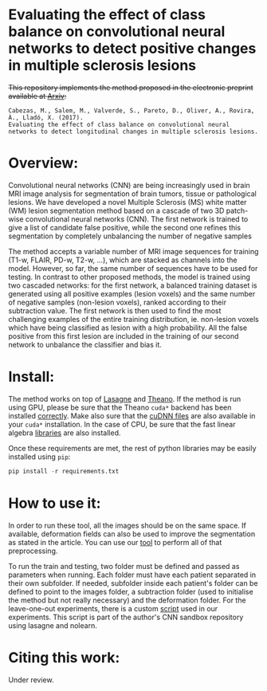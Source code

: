 # Evaluating the effect of class balance on convolutional neural networks to detect positive changes in multiple sclerosis lesions
~~This repository implements the method proposed in the electronic preprint available at [Arxiv](http://arxiv.org/):~~

```
Cabezas, M., Salem, M., Valverde, S., Pareto, D., Oliver, A., Rovira, À., Lladó, X. (2017). 
Evaluating the effect of class balance on convolutional neural networks to detect longitudinal changes in multiple sclerosis lesions. 
``` 

# Overview: 

Convolutional neural networks (CNN) are being increasingly used in brain MRI image analysis for segmentation of brain tumors, tissue or pathological lesions. We have developed a novel Multiple Sclerosis (MS) white matter (WM) lesion segmentation method based on a cascade of two 3D patch-wise convolutional neural networks (CNN). The first network is trained to give a list of candidate false positive, while the second one refines this segmentation by completely unbalancing the number of negative samples

The method accepts a variable number of MRI image sequences for training (T1-w, FLAIR, PD-w, T2-w, ...), which are stacked as channels into the model. However, so far, the same number of sequences have to be used for testing. In contrast to other proposed methods, the model is trained using two cascaded networks: for the first network, a balanced training dataset is generated using all positive examples (lesion voxels) and the same number of negative samples (non-lesion voxels), ranked according to their subtraction value. The first network is then used to find the most challenging examples of the entire training distribution, ie. non-lesion voxels which have being classified as lesion with a high probability. All the false positive from this first lesion are included in the training of our second network to unbalance the classifier and bias it.


# Install:

The method works on top of [Lasagne](http://lasagne.readthedocs.io/en/latest/index.html) and [Theano](http://deeplearning.net/software/theano/). If the method is run using GPU, please be sure that the Theano ```cuda*``` backend has been installed [correctly](https://github.com/Theano/Theano/wiki/Converting-to-the-new-gpu-back-end%28gpuarray%29). Make also sure that the [cuDNN files](https://developer.nvidia.com/cudnn) are also available in your ```cuda*``` installation. In the case of CPU, be sure that the fast linear algebra [libraries](http://lasagne.readthedocs.io/en/latest/user/installation.html#numpy-scipy-blas) are also installed. 

Once these requirements are met, the rest of python libraries may be easily installed using ```pip```: 

```python
pip install -r requirements.txt 
```


# How to use it: 
In order to run these tool, all the images should be on the same space. If available, deformation fields can also be used to improve the segmentation as stated in the article. You can use our [tool](https://github.com/NIC-VICOROB/braintools) to perform all of that preprocessing.

To run the train and testing, two folder must be defined and passed as parameters when running. Each folder must have each patient separated in their own subfolder. If needed, subfolder inside each patient's folder can be defined to point to the images folder, a subtraction folder (used to initialise the method but not really necessary) and the deformation folder. For the leave-one-out experiments, there is a custom [script](https://github.com/marianocabezas/cnn-nolearn/blob/master/train_test_longitudinal.py) used in our experiments. This script is part of the author's CNN sandbox repository using lasagne and nolearn.

# Citing this work:

Under review.

